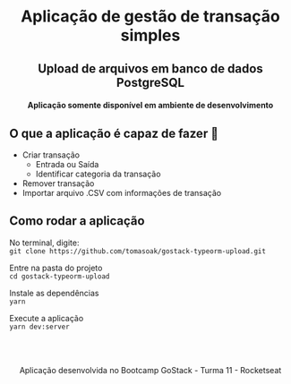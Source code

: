 <h1 align="center"> Aplicação de gestão de transação simples </h1>
<h2 align="center"> Upload de arquivos em banco de dados PostgreSQL </h2>
                  
<h4 align="center"> Aplicação somente disponível em ambiente de desenvolvimento </h4>

## O que a aplicação é capaz de fazer :memo:
- Criar transação
  - Entrada ou Saída 
  - Identificar categoria da transação
- Remover transação  
- Importar arquivo .CSV com informações de transação

## Como rodar a aplicação
No terminal, digite: </br> 
```git clone https://github.com/tomasoak/gostack-typeorm-upload.git```

Entre na pasta do projeto </br> 
```cd gostack-typeorm-upload```

Instale as dependências </br> 
```yarn```

Execute a aplicação </br> 
```yarn dev:server```

</br> 
</br> 
<p align="center"> Aplicação desenvolvida no Bootcamp GoStack - Turma 11 - Rocketseat </p>
